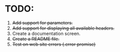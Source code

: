 # TODO:

1. ~~Add support for parameters.~~
2. ~~Add support for displaying all available headers.~~
3. Create a documentation screen.
4. ~~Create a README file.~~
5. ~~Test on web site errors (.error promise)~~


